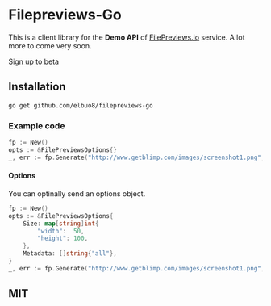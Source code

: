 # Filepreviews-Go
This is a client library for the **Demo API** of [FilePreviews.io](http://filepreviews.io) service. A lot more to come very soon.

[Sign up to beta](http://eepurl.com/To0U1)

## Installation
```
go get github.com/elbuo8/filepreviews-go
```

### Example code
```go
fp := New()
opts := &FilePreviewsOptions{}
_, err := fp.Generate("http://www.getblimp.com/images/screenshot1.png", opts)
```

#### Options
You can optinally send an options object.
```go
fp := New()
opts := &FilePreviewsOptions{
	Size: map[string]int{
		"width":  50,
		"height": 100,
	},
	Metadata: []string{"all"},
}
_, err := fp.Generate("http://www.getblimp.com/images/screenshot1.png", opts)
```

## MIT
